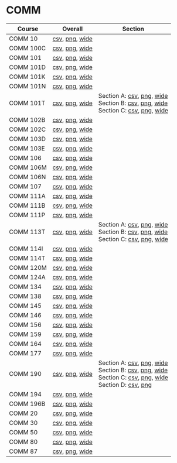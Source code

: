 # COMM

| Course | Overall | Section |
| ------ | ------- | ------- |
| COMM 10 | [csv](https://github.com/UCSD-Historical-Enrollment-Data/2025Winter/blob/main/overall/COMM%2010.csv), [png](https://raw.githubusercontent.com/UCSD-Historical-Enrollment-Data/2025Winter/main/plot_overall/COMM%2010.png), [wide](https://raw.githubusercontent.com/UCSD-Historical-Enrollment-Data/2025Winter/main/plot_overall_wide/COMM%2010.png) |  |
| COMM 100C | [csv](https://github.com/UCSD-Historical-Enrollment-Data/2025Winter/blob/main/overall/COMM%20100C.csv), [png](https://raw.githubusercontent.com/UCSD-Historical-Enrollment-Data/2025Winter/main/plot_overall/COMM%20100C.png), [wide](https://raw.githubusercontent.com/UCSD-Historical-Enrollment-Data/2025Winter/main/plot_overall_wide/COMM%20100C.png) |  |
| COMM 101 | [csv](https://github.com/UCSD-Historical-Enrollment-Data/2025Winter/blob/main/overall/COMM%20101.csv), [png](https://raw.githubusercontent.com/UCSD-Historical-Enrollment-Data/2025Winter/main/plot_overall/COMM%20101.png), [wide](https://raw.githubusercontent.com/UCSD-Historical-Enrollment-Data/2025Winter/main/plot_overall_wide/COMM%20101.png) |  |
| COMM 101D | [csv](https://github.com/UCSD-Historical-Enrollment-Data/2025Winter/blob/main/overall/COMM%20101D.csv), [png](https://raw.githubusercontent.com/UCSD-Historical-Enrollment-Data/2025Winter/main/plot_overall/COMM%20101D.png), [wide](https://raw.githubusercontent.com/UCSD-Historical-Enrollment-Data/2025Winter/main/plot_overall_wide/COMM%20101D.png) |  |
| COMM 101K | [csv](https://github.com/UCSD-Historical-Enrollment-Data/2025Winter/blob/main/overall/COMM%20101K.csv), [png](https://raw.githubusercontent.com/UCSD-Historical-Enrollment-Data/2025Winter/main/plot_overall/COMM%20101K.png), [wide](https://raw.githubusercontent.com/UCSD-Historical-Enrollment-Data/2025Winter/main/plot_overall_wide/COMM%20101K.png) |  |
| COMM 101N | [csv](https://github.com/UCSD-Historical-Enrollment-Data/2025Winter/blob/main/overall/COMM%20101N.csv), [png](https://raw.githubusercontent.com/UCSD-Historical-Enrollment-Data/2025Winter/main/plot_overall/COMM%20101N.png), [wide](https://raw.githubusercontent.com/UCSD-Historical-Enrollment-Data/2025Winter/main/plot_overall_wide/COMM%20101N.png) |  |
| COMM 101T | [csv](https://github.com/UCSD-Historical-Enrollment-Data/2025Winter/blob/main/overall/COMM%20101T.csv), [png](https://raw.githubusercontent.com/UCSD-Historical-Enrollment-Data/2025Winter/main/plot_overall/COMM%20101T.png), [wide](https://raw.githubusercontent.com/UCSD-Historical-Enrollment-Data/2025Winter/main/plot_overall_wide/COMM%20101T.png) | Section A: [csv](https://github.com/UCSD-Historical-Enrollment-Data/2025Winter/blob/main/section/COMM%20101T_A.csv), [png](https://raw.githubusercontent.com/UCSD-Historical-Enrollment-Data/2025Winter/main/plot_section/COMM%20101T_A.png), [wide](https://raw.githubusercontent.com/UCSD-Historical-Enrollment-Data/2025Winter/main/plot_section_wide/COMM%20101T_A.png)<br>Section B: [csv](https://github.com/UCSD-Historical-Enrollment-Data/2025Winter/blob/main/section/COMM%20101T_B.csv), [png](https://raw.githubusercontent.com/UCSD-Historical-Enrollment-Data/2025Winter/main/plot_section/COMM%20101T_B.png), [wide](https://raw.githubusercontent.com/UCSD-Historical-Enrollment-Data/2025Winter/main/plot_section_wide/COMM%20101T_B.png)<br>Section C: [csv](https://github.com/UCSD-Historical-Enrollment-Data/2025Winter/blob/main/section/COMM%20101T_C.csv), [png](https://raw.githubusercontent.com/UCSD-Historical-Enrollment-Data/2025Winter/main/plot_section/COMM%20101T_C.png), [wide](https://raw.githubusercontent.com/UCSD-Historical-Enrollment-Data/2025Winter/main/plot_section_wide/COMM%20101T_C.png) |
| COMM 102B | [csv](https://github.com/UCSD-Historical-Enrollment-Data/2025Winter/blob/main/overall/COMM%20102B.csv), [png](https://raw.githubusercontent.com/UCSD-Historical-Enrollment-Data/2025Winter/main/plot_overall/COMM%20102B.png), [wide](https://raw.githubusercontent.com/UCSD-Historical-Enrollment-Data/2025Winter/main/plot_overall_wide/COMM%20102B.png) |  |
| COMM 102C | [csv](https://github.com/UCSD-Historical-Enrollment-Data/2025Winter/blob/main/overall/COMM%20102C.csv), [png](https://raw.githubusercontent.com/UCSD-Historical-Enrollment-Data/2025Winter/main/plot_overall/COMM%20102C.png), [wide](https://raw.githubusercontent.com/UCSD-Historical-Enrollment-Data/2025Winter/main/plot_overall_wide/COMM%20102C.png) |  |
| COMM 103D | [csv](https://github.com/UCSD-Historical-Enrollment-Data/2025Winter/blob/main/overall/COMM%20103D.csv), [png](https://raw.githubusercontent.com/UCSD-Historical-Enrollment-Data/2025Winter/main/plot_overall/COMM%20103D.png), [wide](https://raw.githubusercontent.com/UCSD-Historical-Enrollment-Data/2025Winter/main/plot_overall_wide/COMM%20103D.png) |  |
| COMM 103E | [csv](https://github.com/UCSD-Historical-Enrollment-Data/2025Winter/blob/main/overall/COMM%20103E.csv), [png](https://raw.githubusercontent.com/UCSD-Historical-Enrollment-Data/2025Winter/main/plot_overall/COMM%20103E.png), [wide](https://raw.githubusercontent.com/UCSD-Historical-Enrollment-Data/2025Winter/main/plot_overall_wide/COMM%20103E.png) |  |
| COMM 106 | [csv](https://github.com/UCSD-Historical-Enrollment-Data/2025Winter/blob/main/overall/COMM%20106.csv), [png](https://raw.githubusercontent.com/UCSD-Historical-Enrollment-Data/2025Winter/main/plot_overall/COMM%20106.png), [wide](https://raw.githubusercontent.com/UCSD-Historical-Enrollment-Data/2025Winter/main/plot_overall_wide/COMM%20106.png) |  |
| COMM 106M | [csv](https://github.com/UCSD-Historical-Enrollment-Data/2025Winter/blob/main/overall/COMM%20106M.csv), [png](https://raw.githubusercontent.com/UCSD-Historical-Enrollment-Data/2025Winter/main/plot_overall/COMM%20106M.png), [wide](https://raw.githubusercontent.com/UCSD-Historical-Enrollment-Data/2025Winter/main/plot_overall_wide/COMM%20106M.png) |  |
| COMM 106N | [csv](https://github.com/UCSD-Historical-Enrollment-Data/2025Winter/blob/main/overall/COMM%20106N.csv), [png](https://raw.githubusercontent.com/UCSD-Historical-Enrollment-Data/2025Winter/main/plot_overall/COMM%20106N.png), [wide](https://raw.githubusercontent.com/UCSD-Historical-Enrollment-Data/2025Winter/main/plot_overall_wide/COMM%20106N.png) |  |
| COMM 107 | [csv](https://github.com/UCSD-Historical-Enrollment-Data/2025Winter/blob/main/overall/COMM%20107.csv), [png](https://raw.githubusercontent.com/UCSD-Historical-Enrollment-Data/2025Winter/main/plot_overall/COMM%20107.png), [wide](https://raw.githubusercontent.com/UCSD-Historical-Enrollment-Data/2025Winter/main/plot_overall_wide/COMM%20107.png) |  |
| COMM 111A | [csv](https://github.com/UCSD-Historical-Enrollment-Data/2025Winter/blob/main/overall/COMM%20111A.csv), [png](https://raw.githubusercontent.com/UCSD-Historical-Enrollment-Data/2025Winter/main/plot_overall/COMM%20111A.png), [wide](https://raw.githubusercontent.com/UCSD-Historical-Enrollment-Data/2025Winter/main/plot_overall_wide/COMM%20111A.png) |  |
| COMM 111B | [csv](https://github.com/UCSD-Historical-Enrollment-Data/2025Winter/blob/main/overall/COMM%20111B.csv), [png](https://raw.githubusercontent.com/UCSD-Historical-Enrollment-Data/2025Winter/main/plot_overall/COMM%20111B.png), [wide](https://raw.githubusercontent.com/UCSD-Historical-Enrollment-Data/2025Winter/main/plot_overall_wide/COMM%20111B.png) |  |
| COMM 111P | [csv](https://github.com/UCSD-Historical-Enrollment-Data/2025Winter/blob/main/overall/COMM%20111P.csv), [png](https://raw.githubusercontent.com/UCSD-Historical-Enrollment-Data/2025Winter/main/plot_overall/COMM%20111P.png), [wide](https://raw.githubusercontent.com/UCSD-Historical-Enrollment-Data/2025Winter/main/plot_overall_wide/COMM%20111P.png) |  |
| COMM 113T | [csv](https://github.com/UCSD-Historical-Enrollment-Data/2025Winter/blob/main/overall/COMM%20113T.csv), [png](https://raw.githubusercontent.com/UCSD-Historical-Enrollment-Data/2025Winter/main/plot_overall/COMM%20113T.png), [wide](https://raw.githubusercontent.com/UCSD-Historical-Enrollment-Data/2025Winter/main/plot_overall_wide/COMM%20113T.png) | Section A: [csv](https://github.com/UCSD-Historical-Enrollment-Data/2025Winter/blob/main/section/COMM%20113T_A.csv), [png](https://raw.githubusercontent.com/UCSD-Historical-Enrollment-Data/2025Winter/main/plot_section/COMM%20113T_A.png), [wide](https://raw.githubusercontent.com/UCSD-Historical-Enrollment-Data/2025Winter/main/plot_section_wide/COMM%20113T_A.png)<br>Section B: [csv](https://github.com/UCSD-Historical-Enrollment-Data/2025Winter/blob/main/section/COMM%20113T_B.csv), [png](https://raw.githubusercontent.com/UCSD-Historical-Enrollment-Data/2025Winter/main/plot_section/COMM%20113T_B.png), [wide](https://raw.githubusercontent.com/UCSD-Historical-Enrollment-Data/2025Winter/main/plot_section_wide/COMM%20113T_B.png)<br>Section C: [csv](https://github.com/UCSD-Historical-Enrollment-Data/2025Winter/blob/main/section/COMM%20113T_C.csv), [png](https://raw.githubusercontent.com/UCSD-Historical-Enrollment-Data/2025Winter/main/plot_section/COMM%20113T_C.png), [wide](https://raw.githubusercontent.com/UCSD-Historical-Enrollment-Data/2025Winter/main/plot_section_wide/COMM%20113T_C.png) |
| COMM 114I | [csv](https://github.com/UCSD-Historical-Enrollment-Data/2025Winter/blob/main/overall/COMM%20114I.csv), [png](https://raw.githubusercontent.com/UCSD-Historical-Enrollment-Data/2025Winter/main/plot_overall/COMM%20114I.png), [wide](https://raw.githubusercontent.com/UCSD-Historical-Enrollment-Data/2025Winter/main/plot_overall_wide/COMM%20114I.png) |  |
| COMM 114T | [csv](https://github.com/UCSD-Historical-Enrollment-Data/2025Winter/blob/main/overall/COMM%20114T.csv), [png](https://raw.githubusercontent.com/UCSD-Historical-Enrollment-Data/2025Winter/main/plot_overall/COMM%20114T.png), [wide](https://raw.githubusercontent.com/UCSD-Historical-Enrollment-Data/2025Winter/main/plot_overall_wide/COMM%20114T.png) |  |
| COMM 120M | [csv](https://github.com/UCSD-Historical-Enrollment-Data/2025Winter/blob/main/overall/COMM%20120M.csv), [png](https://raw.githubusercontent.com/UCSD-Historical-Enrollment-Data/2025Winter/main/plot_overall/COMM%20120M.png), [wide](https://raw.githubusercontent.com/UCSD-Historical-Enrollment-Data/2025Winter/main/plot_overall_wide/COMM%20120M.png) |  |
| COMM 124A | [csv](https://github.com/UCSD-Historical-Enrollment-Data/2025Winter/blob/main/overall/COMM%20124A.csv), [png](https://raw.githubusercontent.com/UCSD-Historical-Enrollment-Data/2025Winter/main/plot_overall/COMM%20124A.png), [wide](https://raw.githubusercontent.com/UCSD-Historical-Enrollment-Data/2025Winter/main/plot_overall_wide/COMM%20124A.png) |  |
| COMM 134 | [csv](https://github.com/UCSD-Historical-Enrollment-Data/2025Winter/blob/main/overall/COMM%20134.csv), [png](https://raw.githubusercontent.com/UCSD-Historical-Enrollment-Data/2025Winter/main/plot_overall/COMM%20134.png), [wide](https://raw.githubusercontent.com/UCSD-Historical-Enrollment-Data/2025Winter/main/plot_overall_wide/COMM%20134.png) |  |
| COMM 138 | [csv](https://github.com/UCSD-Historical-Enrollment-Data/2025Winter/blob/main/overall/COMM%20138.csv), [png](https://raw.githubusercontent.com/UCSD-Historical-Enrollment-Data/2025Winter/main/plot_overall/COMM%20138.png), [wide](https://raw.githubusercontent.com/UCSD-Historical-Enrollment-Data/2025Winter/main/plot_overall_wide/COMM%20138.png) |  |
| COMM 145 | [csv](https://github.com/UCSD-Historical-Enrollment-Data/2025Winter/blob/main/overall/COMM%20145.csv), [png](https://raw.githubusercontent.com/UCSD-Historical-Enrollment-Data/2025Winter/main/plot_overall/COMM%20145.png), [wide](https://raw.githubusercontent.com/UCSD-Historical-Enrollment-Data/2025Winter/main/plot_overall_wide/COMM%20145.png) |  |
| COMM 146 | [csv](https://github.com/UCSD-Historical-Enrollment-Data/2025Winter/blob/main/overall/COMM%20146.csv), [png](https://raw.githubusercontent.com/UCSD-Historical-Enrollment-Data/2025Winter/main/plot_overall/COMM%20146.png), [wide](https://raw.githubusercontent.com/UCSD-Historical-Enrollment-Data/2025Winter/main/plot_overall_wide/COMM%20146.png) |  |
| COMM 156 | [csv](https://github.com/UCSD-Historical-Enrollment-Data/2025Winter/blob/main/overall/COMM%20156.csv), [png](https://raw.githubusercontent.com/UCSD-Historical-Enrollment-Data/2025Winter/main/plot_overall/COMM%20156.png), [wide](https://raw.githubusercontent.com/UCSD-Historical-Enrollment-Data/2025Winter/main/plot_overall_wide/COMM%20156.png) |  |
| COMM 159 | [csv](https://github.com/UCSD-Historical-Enrollment-Data/2025Winter/blob/main/overall/COMM%20159.csv), [png](https://raw.githubusercontent.com/UCSD-Historical-Enrollment-Data/2025Winter/main/plot_overall/COMM%20159.png), [wide](https://raw.githubusercontent.com/UCSD-Historical-Enrollment-Data/2025Winter/main/plot_overall_wide/COMM%20159.png) |  |
| COMM 164 | [csv](https://github.com/UCSD-Historical-Enrollment-Data/2025Winter/blob/main/overall/COMM%20164.csv), [png](https://raw.githubusercontent.com/UCSD-Historical-Enrollment-Data/2025Winter/main/plot_overall/COMM%20164.png), [wide](https://raw.githubusercontent.com/UCSD-Historical-Enrollment-Data/2025Winter/main/plot_overall_wide/COMM%20164.png) |  |
| COMM 177 | [csv](https://github.com/UCSD-Historical-Enrollment-Data/2025Winter/blob/main/overall/COMM%20177.csv), [png](https://raw.githubusercontent.com/UCSD-Historical-Enrollment-Data/2025Winter/main/plot_overall/COMM%20177.png), [wide](https://raw.githubusercontent.com/UCSD-Historical-Enrollment-Data/2025Winter/main/plot_overall_wide/COMM%20177.png) |  |
| COMM 190 | [csv](https://github.com/UCSD-Historical-Enrollment-Data/2025Winter/blob/main/overall/COMM%20190.csv), [png](https://raw.githubusercontent.com/UCSD-Historical-Enrollment-Data/2025Winter/main/plot_overall/COMM%20190.png), [wide](https://raw.githubusercontent.com/UCSD-Historical-Enrollment-Data/2025Winter/main/plot_overall_wide/COMM%20190.png) | Section A: [csv](https://github.com/UCSD-Historical-Enrollment-Data/2025Winter/blob/main/section/COMM%20190_A.csv), [png](https://raw.githubusercontent.com/UCSD-Historical-Enrollment-Data/2025Winter/main/plot_section/COMM%20190_A.png), [wide](https://raw.githubusercontent.com/UCSD-Historical-Enrollment-Data/2025Winter/main/plot_section_wide/COMM%20190_A.png)<br>Section B: [csv](https://github.com/UCSD-Historical-Enrollment-Data/2025Winter/blob/main/section/COMM%20190_B.csv), [png](https://raw.githubusercontent.com/UCSD-Historical-Enrollment-Data/2025Winter/main/plot_section/COMM%20190_B.png), [wide](https://raw.githubusercontent.com/UCSD-Historical-Enrollment-Data/2025Winter/main/plot_section_wide/COMM%20190_B.png)<br>Section C: [csv](https://github.com/UCSD-Historical-Enrollment-Data/2025Winter/blob/main/section/COMM%20190_C.csv), [png](https://raw.githubusercontent.com/UCSD-Historical-Enrollment-Data/2025Winter/main/plot_section/COMM%20190_C.png), [wide](https://raw.githubusercontent.com/UCSD-Historical-Enrollment-Data/2025Winter/main/plot_section_wide/COMM%20190_C.png)<br>Section D: [csv](https://github.com/UCSD-Historical-Enrollment-Data/2025Winter/blob/main/section/COMM%20190_D.csv), [png](https://raw.githubusercontent.com/UCSD-Historical-Enrollment-Data/2025Winter/main/plot_section/COMM%20190_D.png) |
| COMM 194 | [csv](https://github.com/UCSD-Historical-Enrollment-Data/2025Winter/blob/main/overall/COMM%20194.csv), [png](https://raw.githubusercontent.com/UCSD-Historical-Enrollment-Data/2025Winter/main/plot_overall/COMM%20194.png), [wide](https://raw.githubusercontent.com/UCSD-Historical-Enrollment-Data/2025Winter/main/plot_overall_wide/COMM%20194.png) |  |
| COMM 196B | [csv](https://github.com/UCSD-Historical-Enrollment-Data/2025Winter/blob/main/overall/COMM%20196B.csv), [png](https://raw.githubusercontent.com/UCSD-Historical-Enrollment-Data/2025Winter/main/plot_overall/COMM%20196B.png), [wide](https://raw.githubusercontent.com/UCSD-Historical-Enrollment-Data/2025Winter/main/plot_overall_wide/COMM%20196B.png) |  |
| COMM 20 | [csv](https://github.com/UCSD-Historical-Enrollment-Data/2025Winter/blob/main/overall/COMM%2020.csv), [png](https://raw.githubusercontent.com/UCSD-Historical-Enrollment-Data/2025Winter/main/plot_overall/COMM%2020.png), [wide](https://raw.githubusercontent.com/UCSD-Historical-Enrollment-Data/2025Winter/main/plot_overall_wide/COMM%2020.png) |  |
| COMM 30 | [csv](https://github.com/UCSD-Historical-Enrollment-Data/2025Winter/blob/main/overall/COMM%2030.csv), [png](https://raw.githubusercontent.com/UCSD-Historical-Enrollment-Data/2025Winter/main/plot_overall/COMM%2030.png), [wide](https://raw.githubusercontent.com/UCSD-Historical-Enrollment-Data/2025Winter/main/plot_overall_wide/COMM%2030.png) |  |
| COMM 50 | [csv](https://github.com/UCSD-Historical-Enrollment-Data/2025Winter/blob/main/overall/COMM%2050.csv), [png](https://raw.githubusercontent.com/UCSD-Historical-Enrollment-Data/2025Winter/main/plot_overall/COMM%2050.png), [wide](https://raw.githubusercontent.com/UCSD-Historical-Enrollment-Data/2025Winter/main/plot_overall_wide/COMM%2050.png) |  |
| COMM 80 | [csv](https://github.com/UCSD-Historical-Enrollment-Data/2025Winter/blob/main/overall/COMM%2080.csv), [png](https://raw.githubusercontent.com/UCSD-Historical-Enrollment-Data/2025Winter/main/plot_overall/COMM%2080.png), [wide](https://raw.githubusercontent.com/UCSD-Historical-Enrollment-Data/2025Winter/main/plot_overall_wide/COMM%2080.png) |  |
| COMM 87 | [csv](https://github.com/UCSD-Historical-Enrollment-Data/2025Winter/blob/main/overall/COMM%2087.csv), [png](https://raw.githubusercontent.com/UCSD-Historical-Enrollment-Data/2025Winter/main/plot_overall/COMM%2087.png), [wide](https://raw.githubusercontent.com/UCSD-Historical-Enrollment-Data/2025Winter/main/plot_overall_wide/COMM%2087.png) |  |
